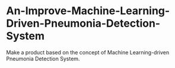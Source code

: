 # An-Improve-Machine-Learning-Driven-Pneumonia-Detection-System
Make a product based on the concept of Machine Learning-driven Pneumonia Detection System.
